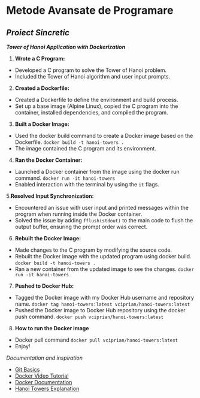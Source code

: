 # Metode Avansate de Programare
## *Proiect Sincretic*

***Tower of Hanoi Application with Dockerization***

1. **Wrote a C Program:**
- Developed a C program to solve the Tower of Hanoi problem.
- Included the Tower of Hanoi algorithm and user input prompts.

2. **Created a Dockerfile:**
- Created a Dockerfile to define the environment and build process.
- Set up a base image (Alpine Linux), copied the C program into the container, installed dependencies, and compiled the program.

3. **Built a Docker Image:**
- Used the docker build command to create a Docker image based on the Dockerfile. ```docker build -t hanoi-towers .```
- The image contained the C program and its environment.

4. **Ran the Docker Container:**
- Launched a Docker container from the image using the docker run command. ```docker run -it hanoi-towers```
- Enabled interaction with the terminal by using the ```it``` flags.

5.**Resolved Input Synchronization:**
- Encountered an issue with user input and printed messages within the program when running inside the Docker container.
- Solved the issue by adding ```fflush(stdout)``` to the main code to flush the output buffer, ensuring the prompt order was correct.

6. **Rebuilt the Docker Image:**
- Made changes to the C program by modifying the source code.
- Rebuilt the Docker image with the updated program using docker build. ```docker build -t hanoi-towers .```
- Ran a new container from the updated image to see the changes. ```docker run -it hanoi-towers```

7. **Pushed to Docker Hub:**
- Tagged the Docker image with my Docker Hub username and repository name. ```docker tag hanoi-towers:latest vciprian/hanoi-towers:latest```
- Pushed the Docker image to Docker Hub repository using the docker push command. ```docker push vciprian/hanoi-towers:latest```

8. **How to run the Docker image**
- Docker pull command ```docker pull vciprian/hanoi-towers:latest```
- Enjoy!


*Documentation and inspiration*
- [Git Basics](https://www.theodinproject.com/lessons/foundations-git-basics)
- [Docker Video Tutorial](https://www.youtube.com/watch?v=pTFZFxd4hOI&ab_channel=ProgrammingwithMosh)
- [Docker Documentation](https://docs.docker.com/engine/reference/builder/)
- [Hanoi Towers Explanation](https://www.youtube.com/watch?v=PGuRmqpr6Oo&ab_channel=Numberphile)